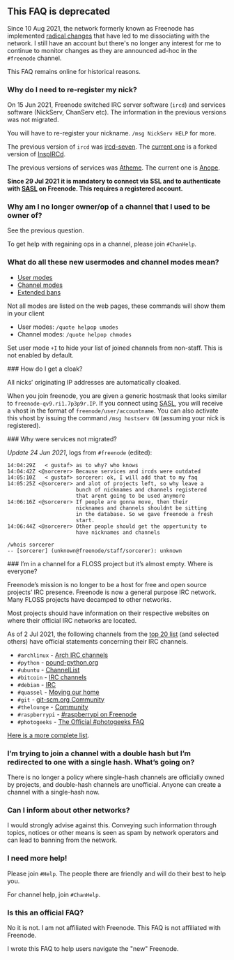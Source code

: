 ## This FAQ is deprecated

Since 10 Aug 2021, the network formerly known as Freenode has
implemented [radical changes](https://freenode.net/news/on-power-to-the-people) that have led to me dissociating with the network. I still have an account but
there's no longer any interest for me to continue to monitor changes as they are announced ad-hoc in the `#freenode` channel. 

This FAQ remains online for historical reasons.

### Why do I need to re-register my nick?

On 15 Jun 2021, Freenode switched IRC server software (`ircd`) and services
software (NickServ, ChanServ etc). The information in the previous
versions was not migrated.

You will have to re-register your nickname. `/msg NickServ HELP` for more. 

The previous version of `ircd` was [ircd-seven](https://github.com/freenode/ircd-seven). The [current one](https://git.freenode.net/freenode-public/IRCSERVER) is a forked version of [InspIRCd](https://www.inspircd.org/).

The previous versions of services was [Atheme](https://atheme.github.io/atheme.html). The current one is [Anope](https://www.anope.org/).

__Since 29 Jul 2021 it is mandatory to connect via SSL and to authenticate with [SASL](https://freenode.net/kb/answer/sasl) on Freenode. This requires a registered account.__

### Why am I no longer owner/op of a channel that I used to be owner of?

See the previous question.

To get help with regaining ops in a channel, please join `#ChanHelp`.

### What do all these new usermodes and channel modes mean? 

* [User modes](https://freenode.net/kb/answer/usermodes)
* [Channel modes](https://freenode.net/kb/answer/channelmodes)
* [Extended bans](https://freenode.net/kb/answer/extbans)

Not all modes are listed on the web pages, these commands will show them in your client 

* User modes: `/quote helpop umodes`
* Channel modes: `/quote helpop chmodes`

Set user mode `+I` to hide your list of joined channels from non-staff. This is not enabled by default.

<a name="cloak"/>
### How do I get a cloak?

All nicks&#8217; originating IP addresses are automatically cloaked. 

When you join freenode, you are  given a generic hostmask
that looks similar to `freenode-qv9.ri1.7p3p9r.IP`. If you connect
using
[SASL](https://en.wikipedia.org/wiki/Simple_Authentication_and_Security_Layer),
you will receive a vhost in the format of
`freenode/user/accountname`. You can also activate this vhost by issuing the command `/msg hostserv ON` (assuming your nick is registered).

<a name="migrate"/>
### Why were services not migrated?

*Update 24 Jun 2021*, logs from `#freenode` (edited):

    14:04:29Z   < gustaf> as to why? who knows
    14:04:42Z <@sorcerer> Because services and ircds were outdated
    14:05:10Z   < gustaf> sorcerer: ok, I will add that to my faq
    14:05:25Z <@sorcerer> and alot of projects left, so why leave a 
                          bunch of nicknames and channels registered 
                          that arent going to be used anymore
    14:06:16Z <@sorcerer> If people are gonna move, then their 
                          nicknames and channels shouldnt be sitting 
                          in the database. So we gave freenode a fresh 
                          start.
    14:06:44Z <@sorcerer> Other people should get the oppertunity to 
                          have nicknames and channels

    /whois sorcerer
	-- [sorcerer] (unknown@freenode/staff/sorcerer): unknown

<a name="where"/>
### I&#8217;m in a channel for a FLOSS project but it&#8217;s almost empty. Where is everyone?

Freenode&#8217;s mission is no longer to be a host for free and open
source projects&#8217; IRC presence. Freenode is now a general purpose
IRC network. Many FLOSS projects have decamped to other networks.

Most projects should have information on their respective websites on
where their official IRC networks are located.

As of 2 Jul 2021, the following channels from the [top 20 list](https://netsplit.de/channels/?net=freenode) (and selected others) have official
statements concerning their IRC channels.

* `#archlinux` - [Arch IRC channels](https://wiki.archlinux.org/title/Arch_IRC_channels)
* `#python` - [pound-python.org](https://www.pound-python.org/)
* `#ubuntu` - [ChannelList](https://wiki.ubuntu.com/IRC/ChannelList)
* `#bitcoin` - [IRC channels](https://en.bitcoin.it/wiki/IRC_channels)
* `#debian` - [IRC](https://wiki.debian.org/IRC)
* `#quassel` - [Moving our home](https://quassel-irc.org/node/136)
* `#git` - [git-scm.org Community](http://git-scm.com/community)
* `#thelounge` - [Community](https://thelounge.chat/community)
* `#raspberrypi` - [\#raspberrypi on Freenode](https://muehle.envs.net/fn/raspberrypi/)
* `#photogeeks` - [The Official \#photogeeks FAQ](https://gerikson.com/pgfaqs/index.html)

[Here is a more complete list](https://github.com/siraben/freenode-exodus).


### I&#8217;m trying to join a channel with a double hash but I&#8217;m redirected to one with a single hash. What&#8217;s going on? 

There is no longer a policy where single-hash channels are officially
owned by projects, and double-hash channels are unofficial. Anyone can
create a channel with a single-hash now.

### Can I inform about other networks?

I would strongly advise against this. Conveying such information
through topics, notices or other means is seen as spam by network
operators and can lead to banning from the network.

### I need more help!

Please join `#Help`. The people there are friendly and will do their
best to help you.

For channel help, join `#ChanHelp`.

### Is this an official FAQ?

No it is not. I am not affiliated with Freenode. This FAQ is not
affiliated with Freenode.

I wrote this FAQ to help users navigate the "new" Freenode. 
